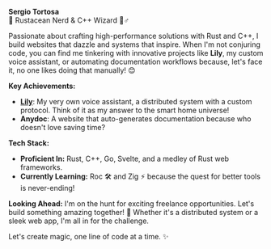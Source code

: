 **Sergio Tortosa**  
🦀 Rustacean Nerd & C++ Wizard 🧙♂️

Passionate about crafting high-performance solutions with Rust and C++, I build websites that dazzle and systems that inspire. When I'm not conjuring code, you can find me tinkering with innovative projects like **Lily**, my custom voice assistant, or automating documentation workflows because, let's face it, no one likes doing that manually! 😊

**Key Achievements:**
- [**Lily**](https://github.com/sheosi/lily): My very own voice assistant, a distributed system with a custom protocol. Think of it as my answer to the smart home universe!
- **Anydoc**: A website that auto-generates documentation because who doesn't love saving time?

**Tech Stack:**
- **Proficient In:** Rust, C++, Go, Svelte, and a medley of Rust web frameworks.
- **Currently Learning:** Roc 🛠️ and Zig ⚡ because the quest for better tools is never-ending!

**Looking Ahead:**
I'm on the hunt for exciting freelance opportunities. Let's build something amazing together! 🚀 Whether it's a distributed system or a sleek web app, I'm all in for the challenge.

Let's create magic, one line of code at a time. ✨

